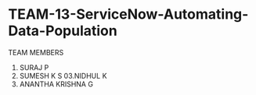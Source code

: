 ﻿# TEAM-13-ServiceNow-Automating-Data-Population

 TEAM MEMBERS 
  01. SURAJ P
  02. SUMESH K S
  03.NIDHUL K
  04. ANANTHA KRISHNA G
